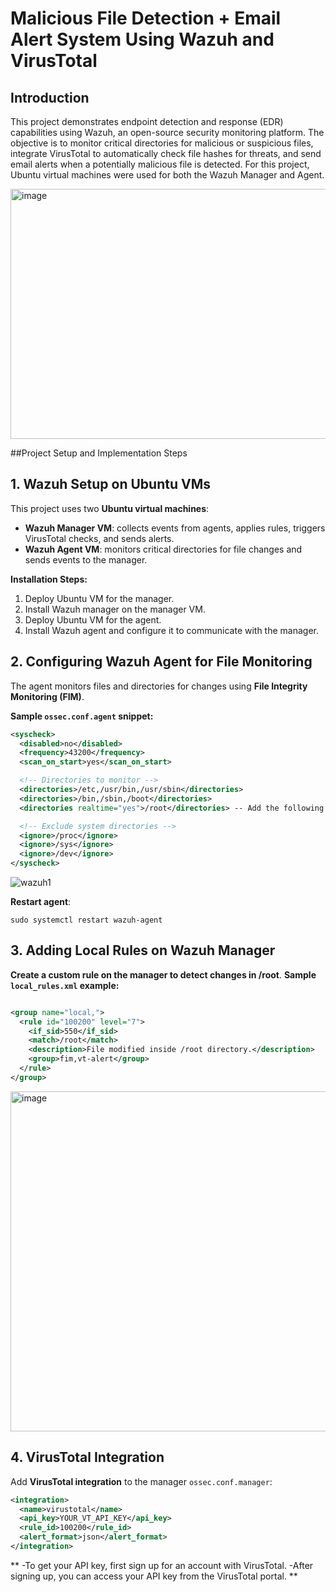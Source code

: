 # Malicious File Detection + Email Alert System Using Wazuh and VirusTotal

## Introduction
This project demonstrates endpoint detection and response (EDR) capabilities using Wazuh, an open-source security monitoring platform. The objective is to monitor critical directories for malicious or suspicious files, integrate VirusTotal to automatically check file hashes for threats, and send email alerts when a potentially malicious file is detected. For this project, Ubuntu virtual machines were used for both the Wazuh Manager and Agent.

<img width="870" height="400" alt="image" src="https://github.com/user-attachments/assets/1124549b-46c5-475f-b25c-c634f4a43cb3" />

##Project Setup and Implementation Steps
## 1. Wazuh Setup on Ubuntu VMs
This project uses two **Ubuntu virtual machines**:
- **Wazuh Manager VM**: collects events from agents, applies rules, triggers VirusTotal checks, and sends alerts.
- **Wazuh Agent VM**: monitors critical directories for file changes and sends events to the manager.

**Installation Steps:**
1. Deploy Ubuntu VM for the manager.
2. Install Wazuh manager on the manager VM.
3. Deploy Ubuntu VM for the agent.
4. Install Wazuh agent and configure it to communicate with the manager.

## 2. Configuring Wazuh Agent for File Monitoring
The agent monitors files and directories for changes using **File Integrity Monitoring (FIM)**.

**Sample `ossec.conf.agent` snippet:**
```xml
<syscheck>
  <disabled>no</disabled>
  <frequency>43200</frequency>
  <scan_on_start>yes</scan_on_start>

  <!-- Directories to monitor -->
  <directories>/etc,/usr/bin,/usr/sbin</directories>
  <directories>/bin,/sbin,/boot</directories>
  <directories realtime="yes">/root</directories> -- Add the following line to define the directories that will be monitored

  <!-- Exclude system directories -->
  <ignore>/proc</ignore>
  <ignore>/sys</ignore>
  <ignore>/dev</ignore>
</syscheck>
```

![wazuh1](https://github.com/user-attachments/assets/b1b75a0c-1bb4-45c9-9b5f-a62a1762fc9b)


**Restart agent**:
```
sudo systemctl restart wazuh-agent
```

## 3. Adding Local Rules on Wazuh Manager

**Create a custom rule on the manager to detect changes in /root**.
**Sample `local_rules.xml` example:**
```xml

<group name="local,">
  <rule id="100200" level="7">
    <if_sid>550</if_sid>
    <match>/root</match>
    <description>File modified inside /root directory.</description>
    <group>fim,vt-alert</group>
  </rule>
</group>

```
<img width="1100" height="544" alt="image" src="https://github.com/user-attachments/assets/a9dba24d-af89-47db-b628-c007a8afe50a" />

## 4. VirusTotal Integration

Add  **VirusTotal integration** to the manager `ossec.conf.manager`:
```xml
<integration>
  <name>virustotal</name>
  <api_key>YOUR_VT_API_KEY</api_key>
  <rule_id>100200</rule_id>
  <alert_format>json</alert_format>
</integration>
```
** -To get your API key, first sign up for an account with VirusTotal.
-After signing up, you can access your API key from the VirusTotal portal. **
